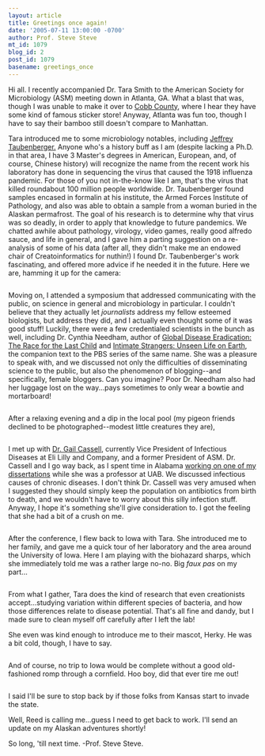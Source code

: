 ```yaml
---
layout: article
title: Greetings once again!
date: '2005-07-11 13:00:00 -0700'
author: Prof. Steve Steve
mt_id: 1079
blog_id: 2
post_id: 1079
basename: greetings_once
---
```

Hi all.  I recently accompanied Dr. Tara Smith to the American Society for Microbiology (ASM) meeting down in Atlanta, GA.  What a blast that was, though I was unable to make it over to [Cobb County](http://www.pandasthumb.org/pt-archives/000987.html), where I hear they have some kind of famous sticker store!  Anyway, Atlanta was fun too, though I have to say their bamboo still doesn't compare to Manhattan.

Tara introduced me to some microbiology notables, including [Jeffrey Taubenberger.](http://www.microbeworld.org/htm/aboutmicro/what_m_do/profiles/taubenberger.htm)  Anyone who's a history buff as I am (despite lacking a Ph.D. in that area, I have 3 Master's degrees in American, European, and, of course, Chinese history) will recognize the name from the recent work his laboratory has done in sequencing the virus that caused the 1918 influenza pandemic.  For those of you not in-the-know like I am, that's the virus that killed roundabout 100 million people worldwide.  Dr. Taubenberger found samples encased in formalin at his institute, the Armed Forces Institute of Pathology, and also was able to obtain a sample from a woman buried in the Alaskan permafrost.  The goal of his research is to determine why that virus was so deadly, in order to apply that knowledge to future pandemics.  We chatted awhile about pathology, virology, video games, really good alfredo sauce, and life in general, and I gave him a parting suggestion on a re-analysis of some of his data (after all, they didn't make me an endowed chair of Creatoinformatics for nuthin!)  I found Dr. Taubenberger's work fascinating, and offered more advice if he needed it in the future.  Here we are, hamming it up for the camera:

<img src="/PT/uploads/2005/taubenbarger.jpg" alt="" />

Moving on, I attended a symposium that addressed communicating with the public, on science in general and microbiology in particular.  I couldn't believe that they actually let _journalists_ address my fellow esteemed biologists, but address they did, and I actually even thought some of it was good stuff!  Luckily, there were a few credentialed scientists in the bunch as well, including  Dr. Cynthia Needham, author of [Global Disease Eradication: The Race for the Last Child](http://www.amazon.com/exec/obidos/tg/detail/-/1555812252/qid=1118779957/sr=1-1/ref=sr_1_1/104-2526576-4208759?v=glance&amp;s=books) and [Intimate Strangers: Unseen Life on Earth](http://www.amazon.com/exec/obidos/tg/detail/-/1555811639/qid=1118779981/sr=1-1/ref=sr_1_1/104-2526576-4208759?v=glance&amp;s=books), the companion text to the PBS series of the same name.   She was a pleasure to speak with, and we discussed not only the difficulties of disseminating science to the public, but also the phenomenon of blogging--and specifically, female bloggers.  Can you imagine?    Poor Dr. Needham also had her luggage lost on the way...pays sometimes to only wear a bowtie and mortarboard! 

<img src="/PT/uploads/2005/needham.jpg" alt="" />

After a relaxing evening and a dip in the local pool (my pigeon friends declined to be photographed--modest little creatures they are), 

<img src="/PT/uploads/2005/fountain.jpg" alt="" />

I met up with [Dr. Gail Cassell](http://www7.nationalacademies.org/sbir/GCassellBio.html), currently Vice President of Infectious Diseases at Eli Lilly and Company, and a former President of ASM.  Dr. Cassell and I go way back, as I spent time in Alabama [working on one of my dissertations](http://www.pandasthumb.org/pt-archives/000913.html#comments) while she was a professor at UAB.  We discussed infectious causes of chronic diseases.  I don't think Dr. Cassell was very amused when I suggested they should simply keep the population on antibiotics from birth to death, and we wouldn't have to worry about this silly infection stuff.  Anyway, I hope it's something she'll give consideration to.  I got the feeling that she had a bit of a crush on me.  

<img src="/PT/uploads/2005/cassell.jpg" alt="" />

After the conference, I flew back to Iowa with Tara.  She introduced me to her family, and gave me a quick tour of her laboratory and the area around the University of Iowa.   Here I am playing with the biohazard sharps, which she immediately told me was a rather large no-no.  Big _faux pas_ on my part...

<img src="/PT/uploads/2005/biohazard.jpg" alt="" />

From what I gather, Tara does the kind of research that even creationists accept...studying variation within different species of bacteria, and how those differences relate to disease potential.  That's all fine and dandy, but I made sure to clean myself off carefully after I left the lab!  

She even was kind enough to introduce me to their mascot, Herky.  He was a bit cold, though, I have to say.  

<img src="/PT/uploads/2005/herky.jpg" alt="" />

And of course, no trip to Iowa would be complete without a good old-fashioned romp through a cornfield.  Hoo boy, did that ever tire me out!

<img src="/PT/uploads/2005/corn.jpg" alt="" />

I said I'll be sure to stop back by if those folks from Kansas start to invade the state.  

Well, Reed is calling me...guess I need to get back to work.  I'll send an update on my Alaskan adventures shortly!

So long, 'till next time.
-Prof. Steve Steve.
